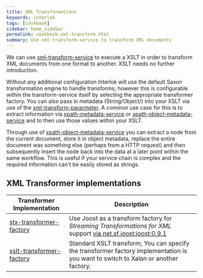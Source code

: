 ```yaml
---
title: XML Transformations
keywords: interlok
tags: [cookbook]
sidebar: home_sidebar
permalink: cookbook-xml-transform.html
summary: Use xml-transform-service to transform XML documents
---
```


We can use [xml-transform-service] to execute a XSLT in order to transform XML documents from one format to another. XSLT needs no further introduction.

Without any additional configuration Interlok will use the default Saxon transformation engine to handle transforms; however this is configurable within the transform-service itself by selecting the appropriate transformer factory. You can also pass in metadata (String/Object/) into your XSLT via use of the [xml-transform-pararmeter]. A common use case for this is to extract information via [xpath-metadata-service] or [xpath-object-metadata-service] and to then use those values within your XSLT.

Through use of [xpath-object-metadata-service] you can extract a node from the current document, store it in object metadata, replace the entire document was something else (perhaps from a HTTP request) and then subsequently insert the node back into the data at a later point within the same workflow. This is useful if your service chain is complex and the required information can't be easily stored as strings.

## XML Transformer implementations ##

|Transformer Implementation| Description|
|----|----
|[stx-transformer-factory][]| Use Joost as a transform factory for _Streaming Transformations for XML_ support [via net.sf.joost:joost:0.9.1](http://joost.sourceforge.net/)|
|[xslt-transformer-factory][]| Standard XSLT transform; You can specify the transformer factory implementation is you want to switch to Xalan or another factory. |



[xml-transform-service]: https://development.adaptris.net/javadocs/v3-snapshot/Interlok-API/com/adaptris/core/transform/XmlTransformService.html
[xml-transform-pararmeter]: https://development.adaptris.net/javadocs/v3-snapshot/Interlok-API/com/adaptris/core/transform/XmlTransformParameter.html
[xpath-metadata-service]: https://development.adaptris.net/javadocs/v3-snapshot/Interlok-API/com/adaptris/core/services/metadata/XpathMetadataService.html
[xpath-object-metadata-service]: https://development.adaptris.net/javadocs/v3-snapshot/Interlok-API/com/adaptris/core/services/metadata/XpathObjectMetadataService.html
[xslt-transformer-factory]: https://development.adaptris.net/javadocs/v3-snapshot/Interlok-API/com/adaptris/util/text/xml/XsltTransformerFactory.html
[stx-transformer-factory]: https://development.adaptris.net/javadocs/v3-snapshot/Interlok-API/com/adaptris/util/text/xml/StxTransformerFactory.html
